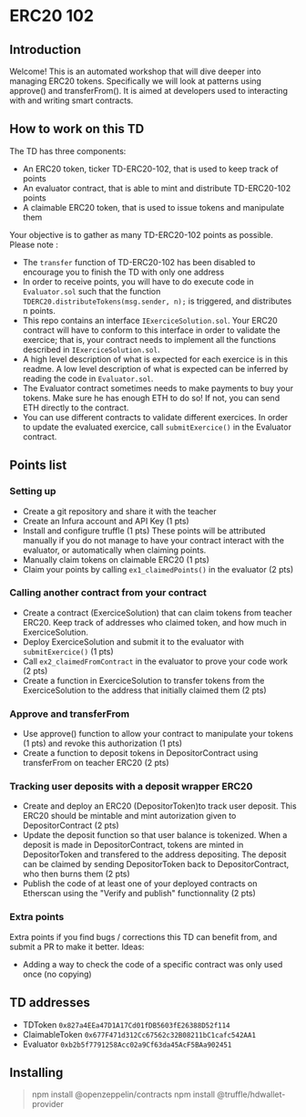 # ERC20 102

## Introduction
Welcome! This is an automated workshop that will dive deeper into managing ERC20 tokens. Specifically we will look at patterns using approve() and transferFrom().
It is aimed at developers used to interacting with and writing smart contracts.

## How to work on this TD
The TD has three components:
- An ERC20 token, ticker TD-ERC20-102, that is used to keep track of points 
- An evaluator contract, that is able to mint and distribute TD-ERC20-102 points
- A claimable ERC20 token, that is used to issue tokens and manipulate them

Your objective is to gather as many TD-ERC20-102 points as possible. Please note :
- The `transfer` function of TD-ERC20-102 has been disabled to encourage you to finish the TD with only one address
- In order to receive points, you will have to do execute code in `Evaluator.sol` such that the function `TDERC20.distributeTokens(msg.sender, n);` is triggered, and distributes n points.
- This repo contains an interface `IExerciceSolution.sol`. Your ERC20 contract will have to conform to this interface in order to validate the exercice; that is, your contract needs to implement all the functions described in `IExerciceSolution.sol`. 
- A high level description of what is expected for each exercice is in this readme. A low level description of what is expected can be inferred by reading the code in `Evaluator.sol`.
- The Evaluator contract sometimes needs to make payments to buy your tokens. Make sure he has enough ETH to do so! If not, you can send ETH directly to the contract.
- You can use different contracts to validate different exercices. In order to update the evaluated exercice, call `submitExercice()` in the Evaluator contract.

## Points list
### Setting up
- Create a git repository and share it with the teacher
- Create an Infura account and API Key (1 pts)
- Install and configure truffle (1 pts)
These points will be attributed manually if you do not manage to have your contract interact with the evaluator, or automatically when claiming points.
- Manually claim tokens on claimable ERC20 (1 pts)
- Claim your points by calling `ex1_claimedPoints()` in the evaluator (2 pts)


### Calling another contract from your contract
- Create a contract (ExerciceSolution) that can claim tokens from teacher ERC20. Keep track of addresses who claimed token, and how much in ExerciceSolution.
- Deploy ExerciceSolution and submit it to the evaluator with  `submitExercice()` (1 pts)
- Call `ex2_claimedFromContract` in the evaluator to prove your code work (2 pts)
- Create a function in ExerciceSolution to transfer tokens from the ExerciceSolution to the address that initially claimed them (2 pts)

### Approve and transferFrom
- Use approve() function to allow your contract to manipulate your tokens (1 pts) and revoke this authorization (1 pts)
- Create a function to deposit tokens in DepositorContract using transferFrom on teacher ERC20 (2 pts)

### Tracking user deposits with a deposit wrapper ERC20
- Create and deploy an ERC20 (DepositorToken)to track user deposit. This ERC20 should be mintable and mint autorization given to DepositorContract (2 pts)
- Update the deposit function so that user balance is tokenized. When a deposit is made in DepositorContract, tokens are minted in DepositorToken and transfered to the address depositing. The deposit can be claimed by sending DepositorToken back to DepositorContract, who then burns them (2 pts)
- Publish the code of at least one of your deployed contracts on Etherscan using the "Verify and publish" functionnality (2 pts)

### Extra points
Extra points if you find bugs / corrections this TD can benefit from, and submit a PR to make it better.  Ideas:
- Adding a way to check the code of a specific contract was only used once (no copying) 

## TD addresses
- TDToken `0x827a4EEa47D1A17Cd01fDB5603fE26388D52f114`
- ClaimableToken `0x677F471d312Cc67562c32B08211bC1cafc542AA1`
- Evaluator `0xb2b5f7791258Acc02a9Cf63da45AcF5BAa902451`

## Installing
> npm install @openzeppelin/contracts
> npm install @truffle/hdwallet-provider
